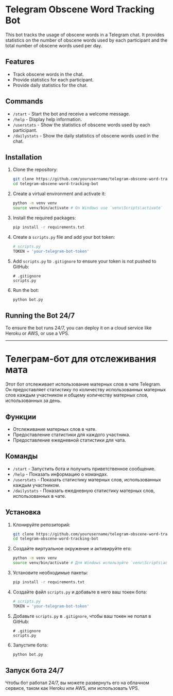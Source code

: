 # Telegram Obscene Word Tracking Bot

This bot tracks the usage of obscene words in a Telegram chat. It provides statistics on the number of obscene words used by each participant and the total number of obscene words used per day.

## Features

- Track obscene words in the chat.
- Provide statistics for each participant.
- Provide daily statistics for the chat.

## Commands

- `/start` - Start the bot and receive a welcome message.
- `/help` - Display help information.
- `/userstats` - Show the statistics of obscene words used by each participant.
- `/dailystats` - Show the daily statistics of obscene words used in the chat.

## Installation

1. Clone the repository:

    ```bash
    git clone https://github.com/yourusername/telegram-obscene-word-tracking-bot.git
    cd telegram-obscene-word-tracking-bot
    ```

2. Create a virtual environment and activate it:

    ```bash
    python -m venv venv
    source venv/bin/activate # On Windows use `venv\Scripts\activate`
    ```

3. Install the required packages:

    ```bash
    pip install -r requirements.txt
    ```

4. Create a `scripts.py` file and add your bot token:

    ```python
    # scripts.py
    TOKEN = 'your-telegram-bot-token'
    ```

5. Add `scripts.py` to `.gitignore` to ensure your token is not pushed to GitHub:

    ```plaintext
    # .gitignore
    scripts.py
    ```

6. Run the bot:

    ```bash
    python bot.py
    ```

## Running the Bot 24/7

To ensure the bot runs 24/7, you can deploy it on a cloud service like Heroku or AWS, or use a VPS.

---

# Телеграм-бот для отслеживания мата

Этот бот отслеживает использование матерных слов в чате Telegram. Он предоставляет статистику по количеству использованных матерных слов каждым участником и общему количеству матерных слов, использованных за день.

## Функции

- Отслеживание матерных слов в чате.
- Предоставление статистики для каждого участника.
- Предоставление ежедневной статистики для чата.

## Команды

- `/start` - Запустить бота и получить приветственное сообщение.
- `/help` - Показать информацию о командах.
- `/userstats` - Показать статистику матерных слов, использованных каждым участником.
- `/dailystats` - Показать ежедневную статистику матерных слов, использованных в чате.

## Установка

1. Клонируйте репозиторий:

    ```bash
    git clone https://github.com/yourusername/telegram-obscene-word-tracking-bot.git
    cd telegram-obscene-word-tracking-bot
    ```

2. Создайте виртуальное окружение и активируйте его:

    ```bash
    python -m venv venv
    source venv/bin/activate # Для Windows используйте `venv\Scripts\activate`
    ```

3. Установите необходимые пакеты:

    ```bash
    pip install -r requirements.txt
    ```

4. Создайте файл `scripts.py` и добавьте в него ваш токен бота:

    ```python
    # scripts.py
    TOKEN = 'your-telegram-bot-token'
    ```

5. Добавьте `scripts.py` в `.gitignore`, чтобы ваш токен не попал в GitHub:

    ```plaintext
    # .gitignore
    scripts.py
    ```

6. Запустите бота:

    ```bash
    python bot.py
    ```

## Запуск бота 24/7

Чтобы бот работал 24/7, вы можете развернуть его на облачном сервисе, таком как Heroku или AWS, или использовать VPS.

